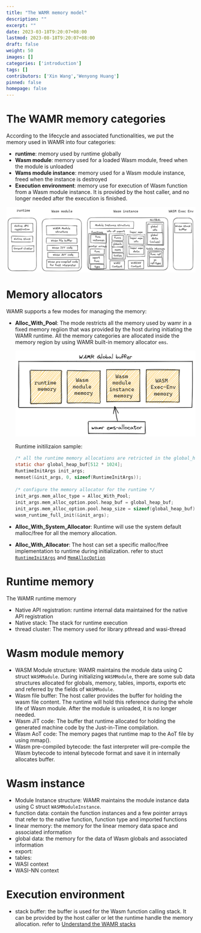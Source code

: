```yaml
---
title: "The WAMR memory model"
description: ""
excerpt: ""
date: 2023-03-18T9:20:07+08:00
lastmod: 2023-08-18T9:20:07+08:00
draft: false
weight: 50
images: []
categories: ['introduction']
tags: []
contributors: ['Xin Wang','Wenyong Huang']
pinned: false
homepage: false
---
```



# The WAMR memory categories

According to the lifecycle and associated functionalities, we put the memory used in WAMR into four categories:
- **runtime**: memory used by runtime globally
- **Wasm module**: memory used for a loaded Wasm module, freed when the module is unloaded
- **Wams module instance**: memory used for a Wasm module instance, freed when the instance is destroyed
- **Execution environment**: memory use for execution of Wasm function from a Wasm module instance. It is provided by the host caller, and no longer needed after the execution is finished.

![](wamr_object_classify.excalidraw.png)

# Memory allocators
WAMR supports a few modes for managing the memory:
- **Alloc_With_Pool**: The mode restricts all the memory used by wamr in a fixed memory regiion that was provided by the host during initiating the WAMR runtime. All the memory categories are allocated inside the memory region by using WAMR built-in memory allocator `ems`.    

    ![](pool_mode.excalidraw.png)  

    Runtime initilizaion sample:  
    ```C
    /* all the runtime memory allocations are retricted in the global_heap_buf array */
    static char global_heap_buf[512 * 1024];
    RuntimeInitArgs init_args;
    memset(&init_args, 0, sizeof(RuntimeInitArgs));

    /* configure the memory allocator for the runtime */
    init_args.mem_alloc_type = Alloc_With_Pool;
    init_args.mem_alloc_option.pool.heap_buf = global_heap_buf;
    init_args.mem_alloc_option.pool.heap_size = sizeof(global_heap_buf);
    wasm_runtime_full_init(&init_args);
    ```

- **Alloc_With_System_Allocator**: Runtime will use the system default malloc/free for all the memory allocation.

- **Alloc_With_Allocator**: The host can set a specific malloc/free implementation to runtime during initialization. refer to stuct [`RuntimeInitArgs`](https://github.com/bytecodealliance/wasm-micro-runtime/blob/d75cb3224f7c8a6565937a6389936a1a2160fc59/core/iwasm/include/wasm_export.h#L143) and [`MemAllocOption`](https://github.com/bytecodealliance/wasm-micro-runtime/blob/d75cb3224f7c8a6565937a6389936a1a2160fc59/core/iwasm/include/wasm_export.h#L111)

# Runtime memory
The WAMR runtime  memory
- Native API registration: runtime internal data maintained for the native API registration
- Native stack: The stack for runtime execution
- thread cluster: The memory used for library pthread and wasi-thread

# Wasm module memory
- WASM Module structure: WAMR maintains the module data using C struct `WASMModule`. During initializing `WASMModule`, there are some sub data structures allocated for globals, memory, tables, imports, exports etc and referred by the fields of `WASMModule`. 
- Wasm file buffer: The host caller provides the buffer for holding the wasm file content. The runtime will hold this reference during the whole life of Wasm module. After the module is unloaded, it is no longer needed.
- Wasm JIT code: The buffer that runtime allocated for holding the generated machine code by the Just-in-Time compilation.
- Wasm AoT code: The memory pages that runtime map to the AoT file by using mmap().
- Wasm pre-compiled bytecode: the fast interpreter will pre-compile the Wasm bytecode to intenal bytecode format and save it in internally allocates buffer.

# Wasm instance
- Module Instance structure: WAMR maintains the module instance data using C struct `WASMModuleInstance`. 
- function data: contain the function instances and a few pointer arrays that refer to the native function, function type and imported functions
- linear memory: the memory for the linear memory data space and associated information
- global data: the memory for the data of Wasm globals and associated information
- export: 
- tables: 
- WASI context
- WASI-NN context

# Execution environment
- stack buffer: the buffer is used for the Wasm function calling stack. It can be provided by the host caller or let the runtime handle the memory allocation. refer to [Understand the WAMR stacks](../understand_wamr_stack/index.md)